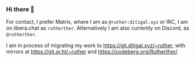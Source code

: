 ### Hi there 👋 

For contact, I prefer Matrix, where I am as `@ruther:ditigal.xyz` or IRC, I am on libera.chat as `rutherther`. Alternatively I am also currently on Discord, as `@rutherther`.

I am in process of migrating my work to https://git.ditigal.xyz/~ruther, with mirrors at https://git.sr.ht/~ruther and https://codeberg.org/Rutherther/
